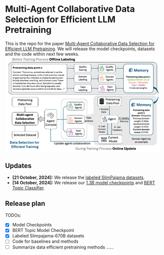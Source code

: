 # Multi-Agent Collaborative Data Selection for Efficient LLM Pretraining
This is the repo for the paper [Multi-Agent Collaborative Data Selection for Efficient LLM Pretraining](https://arxiv.org/abs/2410.08102). 
We will release the model checkpoints, datasets and the code within next few weeks. 
![Illustration of multi-agent collaborative framework](./main_v2.png)

## Updates
- **[21 October, 2024]:** We release the [labeled SlimPajama datasets](https://huggingface.co/datasets/beccabai/slimpajama_labeled).
- **[14 October, 2024]:** We release our [1.3B model checkpoints](https://huggingface.co/beccabai/1.3B-multi-agent-collab-checkpoints) and [BERT Topic Classifier](https://huggingface.co/beccabai/bert_topic_model). 

## Release plan
TODOs:
- [x] Model Checkpoints 
- [x] BERT Topic Model Checkpoint 
- [x] Labeled Slimpajama-670B datasets 
- [ ] Code for baselines and methods
- [ ] Summarize data efficient pretraining methods 
......
